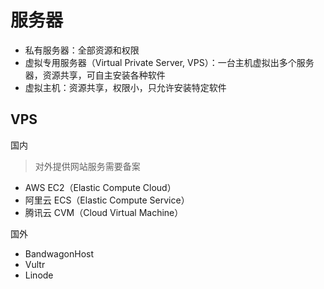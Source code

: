 # 服务器

- 私有服务器：全部资源和权限
- 虚拟专用服务器（Virtual Private Server, VPS）：一台主机虚拟出多个服务器，资源共享，可自主安装各种软件
- 虚拟主机：资源共享，权限小，只允许安装特定软件

## VPS

国内

> 对外提供网站服务需要备案

- AWS EC2（Elastic Compute Cloud）
- 阿里云 ECS（Elastic Compute Service）
- 腾讯云 CVM（Cloud Virtual Machine）

国外

- BandwagonHost
- Vultr
- Linode
